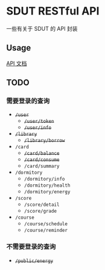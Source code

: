 # SDUT RESTful API

一些有关于 SDUT 的 API 封装

## Usage

[API 文档](docs/api.md)

## TODO

### 需要登录的查询

- <del>`/user`</del>
  - <del>`/user/token`</del>
  - <del>`/user/info`</del>
- <del>`/library`</del>
  - <del>`/library/borrow`</del>
- `/card`
  - <del>`/card/balance`</del>
  - <del>`/card/consume`</del>
  - `/card/summary`
- `/dormitory`
  - `/dormitory/info`
  - `/dormitory/health`
  - `/dormitory/energy`
- `/score`
  - `/score/detail`
  - `/score/grade`
- `/course`
  - `/course/schedule`
  - `/course/reminder`

### 不需要登录的查询

- <del>`/public/energy`</del>
